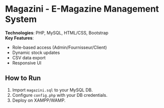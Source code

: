 # Magazini - E-Magazine Management System
**Technologies**: PHP, MySQL, HTML/CSS, Bootstrap  
**Key Features**:
- Role-based access (Admin/Fournisseur/Client)
- Dynamic stock updates
- CSV data export
- Responsive UI

## How to Run
1. Import `magazini.sql` to your MySQL DB.
2. Configure `config.php` with your DB credentials.
3. Deploy on XAMPP/WAMP.
